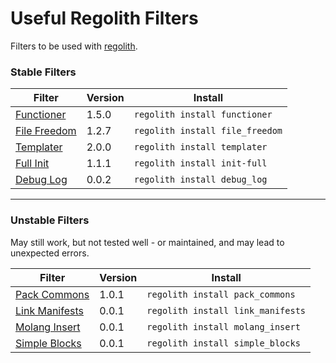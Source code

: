 # Useful Regolith Filters
Filters to be used with [regolith](https://bedrock-oss.github.io/regolith/).

### Stable Filters

| Filter                         | Version | Install                         |
| ------------------------------ | ------- | ------------------------------- |
| [Functioner](./functioner)     | 1.5.0   | `regolith install functioner`   |
| [File Freedom](./file_freedom) | 1.2.7   | `regolith install file_freedom` |
| [Templater](./templater)       | 2.0.0   | `regolith install templater`    |
| [Full Init](./init-full)       | 1.1.1   | `regolith install init-full`    |
| [Debug Log](./debug_log)       | 0.0.2   | `regolith install debug_log`    |

---
### Unstable Filters
May still work, but not tested well - or maintained, and may lead to unexpected errors.

| Filter                             | Version | Install                           |
| ---------------------------------- | ------- | --------------------------------- |
| [Pack Commons](./pack_commons)     | 1.0.1   | `regolith install pack_commons`   |
| [Link Manifests](./link_manifests) | 0.0.1   | `regolith install link_manifests` |
| [Molang Insert](./molang_insert)   | 0.0.1   | `regolith install molang_insert`  |
| [Simple Blocks](./simple_blocks)   | 0.0.1   | `regolith install simple_blocks`  |